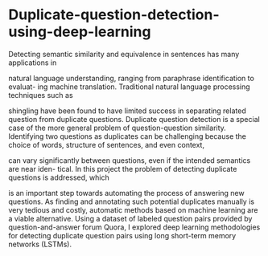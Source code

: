# Duplicate-question-detection-using-deep-learning
Detecting semantic similarity and equivalence in sentences has many applications in

natural language understanding, ranging from paraphrase identification to evaluat-
ing machine translation. Traditional natural language processing techniques such as

shingling have been found to have limited success in separating related question from
duplicate questions. Duplicate question detection is a special case of the more general
problem of question-question similarity. Identifying two questions as duplicates can
be challenging because the choice of words, structure of sentences, and even context,

can vary significantly between questions, even if the intended semantics are near iden-
tical. In this project the problem of detecting duplicate questions is addressed, which

is an important step towards automating the process of answering new questions.
As finding and annotating such potential duplicates manually is very tedious and
costly, automatic methods based on machine learning are a viable alternative. Using
a dataset of labeled question pairs provided by question-and-answer forum Quora,
I explored deep learning methodologies for detecting duplicate question pairs using
long short-term memory networks (LSTMs).
